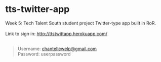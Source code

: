 # tts-twitter-app

Week 5: Tech Talent South student project Twitter-type app built in RoR. 
<br>
<br>
Link to sign in: http://ttstwittapp.herokuapp.com/
<br>
<br>
>Username: chantellewelp@gmail.com <br>
>Password: userpassword
